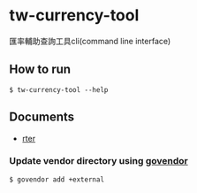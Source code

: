 tw-currency-tool
===
匯率輔助查詢工具cli(command line interface)

## How to run

```shel
$ tw-currency-tool --help
```

## Documents
* [rter](./docs/rter.md)

### Update vendor directory using [govendor](https://github.com/kardianos/govendor)

```
$ govendor add +external
```